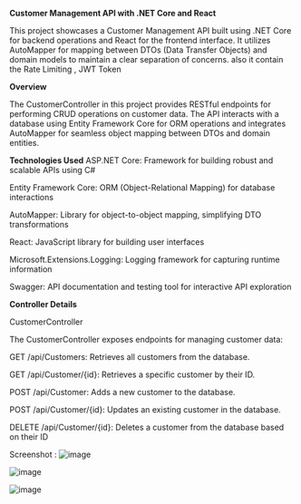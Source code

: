 **Customer Management API with .NET Core and React**

This project showcases a Customer Management API built using .NET Core for backend operations and React for the frontend interface. It utilizes AutoMapper for mapping between DTOs (Data Transfer Objects) and domain models to maintain a clear separation of concerns. also it contain the Rate Limiting , JWT Token 

**Overview**

The CustomerController in this project provides RESTful endpoints for performing CRUD operations on customer data. The API interacts with a database using Entity Framework Core for ORM operations and integrates AutoMapper for seamless object mapping between DTOs and domain entities.

**Technologies Used**
ASP.NET Core: Framework for building robust and scalable APIs using C#

Entity Framework Core: ORM (Object-Relational Mapping) for database interactions

AutoMapper: Library for object-to-object mapping, simplifying DTO transformations

React: JavaScript library for building user interfaces

Microsoft.Extensions.Logging: Logging framework for capturing runtime information

Swagger: API documentation and testing tool for interactive API exploration

**Controller Details**

CustomerController

The CustomerController exposes endpoints for managing customer data:

GET /api/Customers: Retrieves all customers from the database.

GET /api/Customer/{id}: Retrieves a specific customer by their ID.

POST /api/Customer: Adds a new customer to the database.

POST /api/Customer/{id}: Updates an existing customer in the database.

DELETE /api/Customer/{id}: Deletes a customer from the database based on their ID

Screenshot : 
![image](https://github.com/vishalbajad/FieldEdge/assets/14272268/fe409896-556d-4240-b4f2-056c1b0251fe)

![image](https://github.com/vishalbajad/FieldEdge/assets/14272268/3ceabd24-24bd-4735-bb47-b526be04ccd9)

![image](https://github.com/vishalbajad/FieldEdge/assets/14272268/d45cb56b-1cb5-45d3-8109-83e2d227521e)





